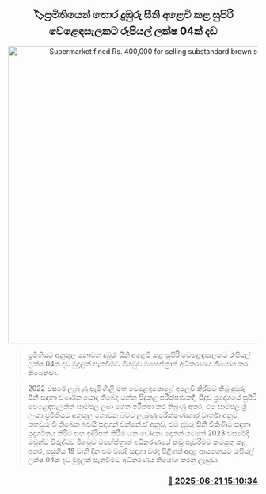 <p align='center'><b><h2 align='center' title='Supermarket fined Rs. 400,000 for selling substandard brown sugar'>🏷ප්‍රමිතියෙන් තොර දුඹුරු සීනි අළෙවි කළ සුපිරි වෙළෙඳසැලකට රුපියල් ලක්ෂ 04ක් දඩ</h2></b></p>
<p align='center'><img src='https://helakuru.sgp1.cdn.digitaloceanspaces.com/esana/images/lib/court-2[1].jpg' width='600' alt='Supermarket fined Rs. 400,000 for selling substandard brown sugar'></p>

> ප්‍රමිතියට අනුකූල නොවන දුඹුරු සීනි අළෙවි කළ සුපිරි වෙළෙඳසැලකට රුපියල් ලක්ෂ 04ක දඩ මුදලක් පැනවීමට මීගමුව මහෙස්ත්‍රාත් අධිකරණය නියෝග කර තිබෙනවා.

> 2022 වසරේ ලැබුණු පැමිණිලි මත වෙළෙඳපොළේ අලෙවි කිරීමට තිබූ දුඹුරු සීනි සඳහා වර්ණක යොදා තිබේද යන්න සිදුකළ පරීක්ෂාවකදී, සීදුව ප්‍රදේශයේ සුපිරි වෙළෙඳසැලකින් සාම්පල ලබා ගෙන පරීක්ෂා කර තිබුණු අතර, එම සාම්පල ශ්‍රී ලංකා ප්‍රමිතියට අනුකූල නොවන බවට ලැබුණු පරීක්ෂණාගාර වාර්තා අනුව තහවුරු වී තිබෙන බවයි සඳහන් වන්නේ.ඒ අනුව, එම දුඹුරු සීනි විකිණීම සඳහා ප්‍රදර්ශනය කිරීම සහ ඉදිරිපත් කිරීම යන චෝදනා දෙකක් යටතේ 2023 වසරේදී ඔවුන්ට විරුද්ධව මීගමුව මහේස්ත්‍රාත් අධිකරණයේ නඩු පැවරීමට කටයුතු කළ අතර, පසුගිය 19 වැනි දින එම වැරදි සඳහා වරද පිළිගත් අදාළ ආයතනයට රුපියල් ලක්ෂ 04ක දඩ මුදලක් පැනවීමට අධිකරණය නියෝග කරනු ලැබුවා.



<h3 align='right'><a href='https://www.helakuru.lk/esana/p/111222/'>📅 2025-06-21 15:10:34</a></h3>
